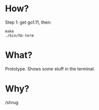 # How?

Step 1: get go1.11, then:

```
make
./bin/hb-term
```

# What?

Prototype. Shows some stuff in the terminal.

# Why?

/shrug
